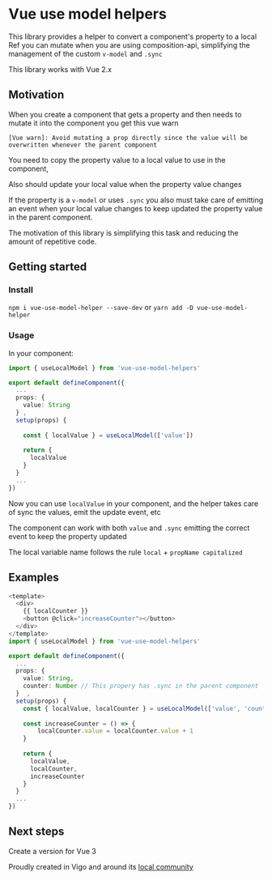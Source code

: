# Vue use model helpers

This library provides a helper to convert a component's property to a local Ref you can mutate when you are using composition-api, simplifying  the management of the custom `v-model` and `.sync`

This library works with Vue 2.x

## Motivation

When you create a component that gets a property and then needs to mutate it into the component you get this vue warn

`[Vue warn]: Avoid mutating a prop directly since the value will be overwritten whenever the parent component`

You need to copy the property value to a local value to use in the component, 

Also should update your local value when the property value changes

If the property is a `v-model` or uses `.sync` you also must take care of emitting an event when your local value changes to keep updated the property value in the parent component.

The motivation of this library is simplifying this task and reducing the amount of repetitive code.

## Getting started

### Install
`npm i vue-use-model-helper --save-dev` 
or
`yarn add -D vue-use-model-helper`

### Usage
In your component:

```ts
import { useLocalModel } from 'vue-use-model-helpers'

export default defineComponent({
  ...
  props: {
    value: String
  } ,
  setup(props) {
    
    const { localValue } = useLocalModel(['value'])
  
    return {
      localValue  
    }
  }
  ...
})
```

Now you can use `localValue` in your component, and the helper takes care of sync the values, emit the update event, etc

The component can work with both `value` and `.sync` emitting the correct event to keep the property updated

The local variable name follows the rule `local` + `propName capitalized`

## Examples

```ts
<template>
  <div>
    {{ localCounter }}
    <button @click="increaseCounter"></button>
  </div>
</template>
import { useLocalModel } from 'vue-use-model-helpers'

export default defineComponent({
  ...
  props: {
    value: String,
    counter: Number // This propery has .sync in the parent component  
  }  ,
  setup(props) {
    const { localValue, localCounter } = useLocalModel(['value', 'counter'])
  
    const increaseCounter = () => {
        localCounter.value = localCounter.value + 1
    }
  
    return {
      localValue,
      localCounter,
      increaseCounter
    }
  }
  ...
})
```

## Next steps
Create a version for Vue 3

Proudly created in Vigo and around its [local community](https://vigotech.org)

